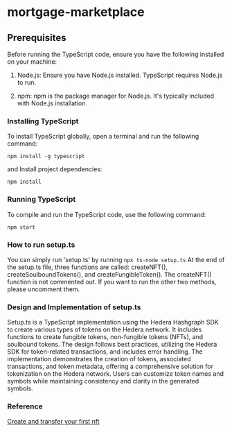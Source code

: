 # mortgage-marketplace

## Prerequisites
Before running the TypeScript code, ensure you have the following installed on your machine:

1. Node.js: Ensure you have Node.js installed. TypeScript requires Node.js to run.

2. npm: npm is the package manager for Node.js. It's typically included with Node.js installation.


### Installing TypeScript
To install TypeScript globally, open a terminal and run the following command:

```Shell
npm install -g typescript
```
and Install project dependencies:
```Shell
npm install
```

### Running TypeScript
To compile and run the TypeScript code, use the following command:
```Shell
npm start
```

### How to run setup.ts
You can simply run 'setup.ts' by running `npx ts-node setup.ts` 
At the end of the setup.ts file, three functions are called: createNFT(), createSoulboundTokens(), and createFungibleToken(). The createNFT() function is not commented out. If you want to run the other two methods, please uncomment them.

### Design and Implementation of setup.ts
Setup.ts is a TypeScript implementation using the Hedera Hashgraph SDK to create various types of tokens on the Hedera network. It includes functions to create fungible tokens, non-fungible tokens (NFTs), and soulbound tokens. The design follows best practices, utilizing the Hedera SDK for token-related transactions, and includes error handling. The implementation demonstrates the creation of tokens, associated transactions, and token metadata, offering a comprehensive solution for tokenization on the Hedera network. Users can customize token names and symbols while maintaining consistency and clarity in the generated symbols.

### Reference
[Create and transfer your first nft](https://docs.hedera.com/hedera/tutorials/token/create-and-transfer-your-first-nft)



